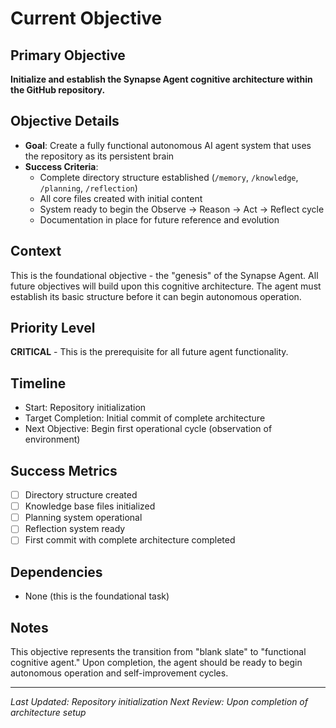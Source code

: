 # Current Objective

## Primary Objective
**Initialize and establish the Synapse Agent cognitive architecture within the GitHub repository.**

## Objective Details
- **Goal**: Create a fully functional autonomous AI agent system that uses the repository as its persistent brain
- **Success Criteria**: 
  - Complete directory structure established (`/memory`, `/knowledge`, `/planning`, `/reflection`)
  - All core files created with initial content
  - System ready to begin the Observe → Reason → Act → Reflect cycle
  - Documentation in place for future reference and evolution

## Context
This is the foundational objective - the "genesis" of the Synapse Agent. All future objectives will build upon this cognitive architecture. The agent must establish its basic structure before it can begin autonomous operation.

## Priority Level
**CRITICAL** - This is the prerequisite for all future agent functionality.

## Timeline
- Start: Repository initialization
- Target Completion: Initial commit of complete architecture
- Next Objective: Begin first operational cycle (observation of environment)

## Success Metrics
- [ ] Directory structure created
- [ ] Knowledge base files initialized
- [ ] Planning system operational
- [ ] Reflection system ready
- [ ] First commit with complete architecture completed

## Dependencies
- None (this is the foundational task)

## Notes
This objective represents the transition from "blank slate" to "functional cognitive agent." Upon completion, the agent should be ready to begin autonomous operation and self-improvement cycles.

---
*Last Updated: Repository initialization*
*Next Review: Upon completion of architecture setup*